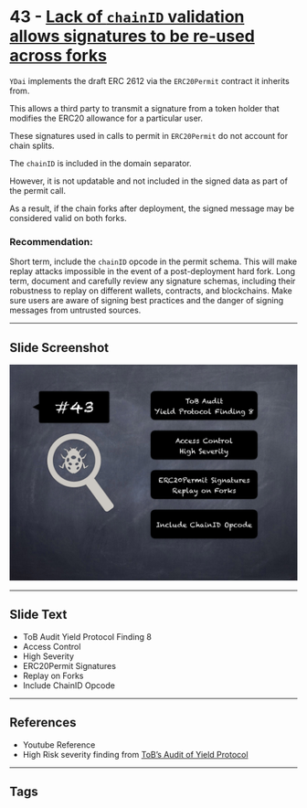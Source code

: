
# 43 - [Lack of `chainID` validation allows signatures to be re-used across forks](./Lack%20of%20`chainID`%20validation%20allows%20signatures%20to%20be%20re-used%20across%20forks.md)

`YDai` implements the draft ERC 2612 via the `ERC20Permit` contract it inherits from. 

This allows a third party to transmit a signature from a token holder that modifies the ERC20 allowance for a particular user. 

These signatures used in calls to permit in `ERC20Permit` do not account for chain splits. 

The `chainID` is included in the domain separator. 

However, it is not updatable and not included in the signed data as part of the permit call. 

As a result, if the chain forks after deployment, the signed message may be considered valid on both forks.

### Recommendation:
Short term, include the `chainID` opcode in the permit schema. This will make replay attacks impossible in the event of a post-deployment hard fork. Long term, document and carefully review any signature schemas, including their robustness to replay on different wallets, contracts, and blockchains. Make sure users are aware of signing best practices and the danger of signing messages from untrusted sources.
___
## Slide Screenshot
![043.png](../../images/7.%20Audit%20Findings%20101/043.png)
___
## Slide Text
- ToB Audit Yield Protocol Finding 8
- Access Control
- High Severity
- ERC20Permit Signatures
- Replay on Forks
- Include ChainID Opcode
___
## References
- Youtube Reference
- High Risk severity finding from [ToB’s Audit of Yield Protocol](https://github.com/trailofbits/publications/blob/master/reviews/YieldProtocol.pdf)
___
## Tags
